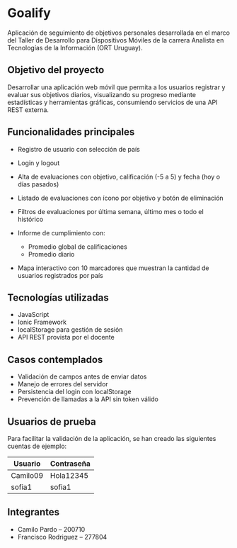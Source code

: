 # Goalify

Aplicación de seguimiento de objetivos personales desarrollada en el marco del Taller de Desarrollo para Dispositivos Móviles de la carrera Analista en Tecnologías de la Información (ORT Uruguay).

## Objetivo del proyecto

Desarrollar una aplicación web móvil que permita a los usuarios registrar y evaluar sus objetivos diarios, visualizando su progreso mediante estadísticas y herramientas gráficas, consumiendo servicios de una API REST externa.

## Funcionalidades principales

* Registro de usuario con selección de país
* Login y logout
* Alta de evaluaciones con objetivo, calificación (-5 a 5) y fecha (hoy o días pasados)
* Listado de evaluaciones con ícono por objetivo y botón de eliminación
* Filtros de evaluaciones por última semana, último mes o todo el histórico
* Informe de cumplimiento con:

  * Promedio global de calificaciones
  * Promedio diario
* Mapa interactivo con 10 marcadores que muestran la cantidad de usuarios registrados por país

## Tecnologías utilizadas

* JavaScript
* Ionic Framework
* localStorage para gestión de sesión
* API REST provista por el docente

## Casos contemplados

* Validación de campos antes de enviar datos
* Manejo de errores del servidor
* Persistencia del login con localStorage
* Prevención de llamadas a la API sin token válido

## Usuarios de prueba

Para facilitar la validación de la aplicación, se han creado las siguientes cuentas de ejemplo:

| Usuario         | Contraseña |
| --------------- | ---------- |
| Camilo09        | Hola12345  |
| sofia1          | sofia1     |

## Integrantes

* Camilo Pardo – 200710
* Francisco Rodriguez – 277804
